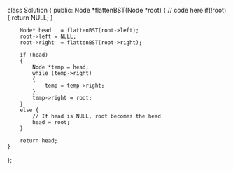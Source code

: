class Solution
{
public:
    Node *flattenBST(Node *root)
    {
        // code here
         if(!root) 
         {
            return NULL;
        }
        
        Node* head   = flattenBST(root->left);
        root->left = NULL;
        root->right  = flattenBST(root->right);
        
        if (head) 
        {
            Node *temp = head;
            while (temp->right) 
            {
                temp = temp->right;
            }
            temp->right = root;
        } 
        else {
            // If head is NULL, root becomes the head
            head = root;
        }
        
        return head;
    }
};
